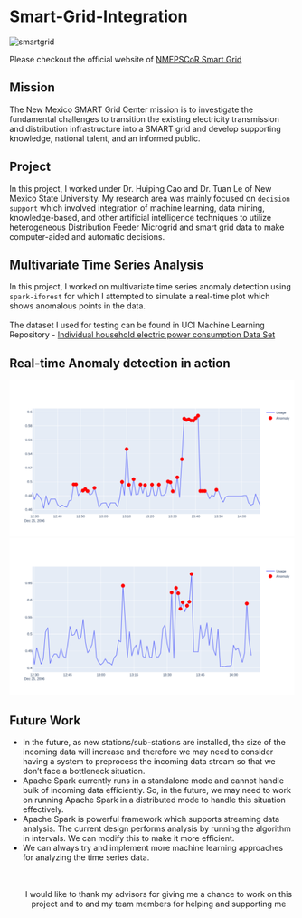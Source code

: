 # Smart-Grid-Integration
![smartgrid](https://pbs.twimg.com/profile_images/378800000017633734/40afd2eddbedc568555977a0c9758e86_400x400.jpeg)

Please checkout the official website of [NMEPSCoR Smart Grid](https://www.nmepscor.org/)
## Mission
The New Mexico SMART Grid Center mission is to investigate the fundamental challenges to transition 
the existing electricity transmission and distribution infrastructure into a SMART grid and develop 
supporting knowledge, national talent, and an informed public.

## Project
In this project, I worked under Dr. Huiping Cao and Dr. Tuan Le of New Mexico State University. My research area was mainly focused 
on ```decision support``` which involved integration of machine learning, data mining, knowledge-based, 
and other artificial intelligence techniques to utilize heterogeneous Distribution Feeder Microgrid and 
smart grid data to make computer-aided and automatic decisions.

## Multivariate Time Series Analysis
In this project, I worked on multivariate time series anomaly detection using ```spark-iforest```  for which I attempted to simulate a real-time plot which shows anomalous points in the data.<br><br>
The dataset I used for testing can be found in UCI Machine Learning Repository - [Individual household electric power consumption Data Set](https://archive.ics.uci.edu/ml/datasets/Individual+household+electric+power+consumption)

## Real-time Anomaly detection in action
![anomaly1](Plots/colab/anomaly_Last100_contamination_0.3_maxDepth_0.2.png)
![anomaly2](Plots/colab/anomaly_last100_default.png)

## Future Work
<ul>
<li>
In the future, as new stations/sub-stations are installed, the size of the incoming data will 
increase and therefore we may need to consider having a system to preprocess the incoming 
data stream so that we don’t face a bottleneck situation.
</li>
<li>
Apache Spark currently runs in a standalone mode and cannot handle bulk of incoming data
efficiently. So, in the future, we may need to work on running Apache Spark in a distributed 
mode to handle this situation effectively.
</li>
<li>
Apache Spark is powerful framework which supports streaming data analysis. The current design 
performs analysis by running the algorithm in intervals. We can modify this to make it more 
efficient.
</li>
<li>
We can always try and implement more machine learning approaches for analyzing the time 
series data.
</li>
<br><br>
<p align="center">I would like to thank my advisors for giving me a chance to work on this project and to and my team 
members for helping and supporting me</p>
